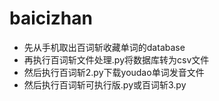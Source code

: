 # baicizhan
* 先从手机取出百词斩收藏单词的database
* 再执行百词斩文件处理.py将数据库转为csv文件
* 然后执行百词斩2.py下载youdao单词发音文件
* 然后执行百词斩可执行版.py或百词斩3.py

